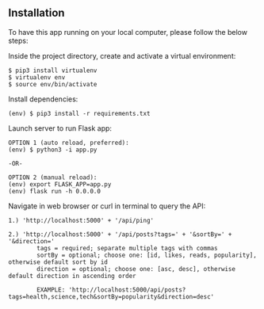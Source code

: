 ## Installation

To have this app running on your local computer, please follow the below steps:

Inside the project directory, create and activate a virtual environment:
```
$ pip3 install virtualenv
$ virtualenv env
$ source env/bin/activate
```
Install dependencies:
```
(env) $ pip3 install -r requirements.txt
```
Launch server to run Flask app:
```
OPTION 1 (auto reload, preferred):
(env) $ python3 -i app.py

-OR-

OPTION 2 (manual reload):
(env) export FLASK_APP=app.py
(env) flask run -h 0.0.0.0
```
Navigate in web browser or curl in terminal to query the API:
```
1.) 'http://localhost:5000' + '/api/ping'

2.) 'http://localhost:5000' + '/api/posts?tags=' + '&sortBy=' + '&direction='
        tags = required; separate multiple tags with commas
        sortBy = optional; choose one: [id, likes, reads, popularity], otherwise default sort by id
        direction = optional; choose one: [asc, desc], otherwise default direction in ascending order

        EXAMPLE: 'http://localhost:5000/api/posts?tags=health,science,tech&sortBy=popularity&direction=desc'
```
